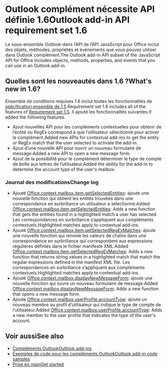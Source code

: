 # <a name="outlook-add-in-api-requirement-set-16"></a><span data-ttu-id="2adc5-101">Outlook complément nécessite API définie 1.6</span><span class="sxs-lookup"><span data-stu-id="2adc5-101">Outlook add-in API requirement set 1.6</span></span>

<span data-ttu-id="2adc5-102">Le sous-ensemble Outlook-dans l’API de l’API JavaScript pour Office inclut des objets, méthodes, propriétés et événements que vous pouvez utiliser dans Outlook complément.</span><span class="sxs-lookup"><span data-stu-id="2adc5-102">The Outlook add-in API subset of the JavaScript API for Office includes objects, methods, properties, and events that you can use in an Outlook add-in.</span></span>

## <a name="whats-new-in-16"></a><span data-ttu-id="2adc5-103">Quelles sont les nouveautés dans 1.6 ?</span><span class="sxs-lookup"><span data-stu-id="2adc5-103">What's new in 1.6?</span></span>

<span data-ttu-id="2adc5-104">Ensemble de conditions requises 1.6 inclut toutes les fonctionnalités de [spécification ensemble de 1,5](../requirement-set-1.5/outlook-requirement-set-1.5.md).</span><span class="sxs-lookup"><span data-stu-id="2adc5-104">Requirement set 1.6 includes all of the features of [Requirement set 1.5](../requirement-set-1.5/outlook-requirement-set-1.5.md).</span></span> <span data-ttu-id="2adc5-105">Il ajouté les fonctionnalités suivantes.</span><span class="sxs-lookup"><span data-stu-id="2adc5-105">It added the following features.</span></span>

- <span data-ttu-id="2adc5-106">Ajout nouvelles API pour les compléments contextuelles pour obtenir de l’entité ou RegEx correspond à que l’utilisateur sélectionné pour activer le complément.</span><span class="sxs-lookup"><span data-stu-id="2adc5-106">Added new APIs for contextual add-ins to get the entity or RegEx match that the user selected to activate the add-in.</span></span>
- <span data-ttu-id="2adc5-107">Ajout d’une nouvelle API pour ouvrir un nouveau formulaire de message.</span><span class="sxs-lookup"><span data-stu-id="2adc5-107">Added a new API to open a new message form.</span></span>
- <span data-ttu-id="2adc5-108">Ajout de la possibilité pour le complément déterminer le type de compte de boîte aux lettres de l’utilisateur.</span><span class="sxs-lookup"><span data-stu-id="2adc5-108">Added the ability for the add-in to determine the account type of the user's mailbox.</span></span>

### <a name="change-log"></a><span data-ttu-id="2adc5-109">Journal des modifications</span><span class="sxs-lookup"><span data-stu-id="2adc5-109">Change log</span></span>

- <span data-ttu-id="2adc5-110">Ajouté [Office.context.mailbox.item.getSelectedEntities](office.context.mailbox.item.md#getselectedentities--entitiesjavascriptapioutlook16officeentities): ajoute une nouvelle fonction qui obtient les entités trouvées dans une correspondance en surbrillance un utilisateur a sélectionné.</span><span class="sxs-lookup"><span data-stu-id="2adc5-110">Added [Office.context.mailbox.item.getSelectedEntities](office.context.mailbox.item.md#getselectedentities--entitiesjavascriptapioutlook16officeentities): Adds a new function that gets the entities found in a highlighted match a user has selected.</span></span> <span data-ttu-id="2adc5-111">Les correspondances en surbrillance s’appliquent aux compléments contextuels.</span><span class="sxs-lookup"><span data-stu-id="2adc5-111">Highlighted matches apply to contextual add-ins.</span></span>
- <span data-ttu-id="2adc5-112">Ajouté [Office.context.mailbox.item.getSelectedRegExMatches](office.context.mailbox.item.md#getselectedregexmatches--object): ajoute une nouvelle fonction qui renvoie les valeurs de chaîne dans une correspondance en surbrillance qui correspondent aux expressions régulières définies dans le fichier manifeste XML.</span><span class="sxs-lookup"><span data-stu-id="2adc5-112">Added [Office.context.mailbox.item.getSelectedRegExMatches](office.context.mailbox.item.md#getselectedregexmatches--object): Adds a new function that returns string values in a highlighted match that match the regular expressions defined in the manifest XML file.</span></span> <span data-ttu-id="2adc5-113">Les correspondances en surbrillance s’appliquent aux compléments contextuels.</span><span class="sxs-lookup"><span data-stu-id="2adc5-113">Highlighted matches apply to contextual add-ins.</span></span>
- <span data-ttu-id="2adc5-114">Ajouté [Office.context.mailbox.displayNewMessageForm](office.context.mailbox.md#displaynewmessageformparameters): ajoute une nouvelle fonction qui ouvre un nouveau formulaire de message.</span><span class="sxs-lookup"><span data-stu-id="2adc5-114">Added [Office.context.mailbox.displayNewMessageForm](office.context.mailbox.md#displaynewmessageformparameters): Adds a new function that opens a new message form.</span></span>
- <span data-ttu-id="2adc5-115">Ajouté [Office.context.mailbox.userProfile.accountType](office.context.mailbox.userprofile.md#accounttype-string): ajoute un nouveau membre au profil d’utilisateur qui indique le type de compte de l’utilisateur.</span><span class="sxs-lookup"><span data-stu-id="2adc5-115">Added [Office.context.mailbox.userProfile.accountType](office.context.mailbox.userprofile.md#accounttype-string): Adds a new member to the user profile that indicates the type of the user's account.</span></span>

## <a name="see-also"></a><span data-ttu-id="2adc5-116">Voir aussi</span><span class="sxs-lookup"><span data-stu-id="2adc5-116">See also</span></span>

- [<span data-ttu-id="2adc5-117">Compléments Outlook</span><span class="sxs-lookup"><span data-stu-id="2adc5-117">Outlook add-ins</span></span>](https://docs.microsoft.com/outlook/add-ins/)
- [<span data-ttu-id="2adc5-118">Exemples de code pour les compléments Outlook</span><span class="sxs-lookup"><span data-stu-id="2adc5-118">Outlook add-in code samples</span></span>](https://developer.microsoft.com/outlook/gallery/?filterBy=Outlook,Samples,Add-ins)
- [<span data-ttu-id="2adc5-119">Prise en main</span><span class="sxs-lookup"><span data-stu-id="2adc5-119">Get started</span></span>](https://docs.microsoft.com/outlook/add-ins/quick-start)
